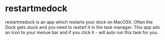 # restartmedock
restartmedock is an app which restarts your dock on MacOSX. Often the Dock gets stuck and you need to restart it in the task manager. This app ads an icon to your menue bar and if you click it - will auto run this task for you.

